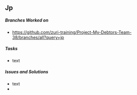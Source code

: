 ## Jp
##### Branches Worked on <br/>
- https://github.com/zuri-training/Project-My-Debtors-Team-38/branches/all?query=jp

##### Tasks <br/>
- text
##### Issues and Solutions <br/>
- text
- 
